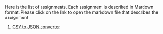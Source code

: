 Here is the list of assignments. Each assignment is described in Mardown format. Please click on the link to open the markdown file that describes the assignment

1. [CSV to JSON converter](csv-to-json-converter.md)
